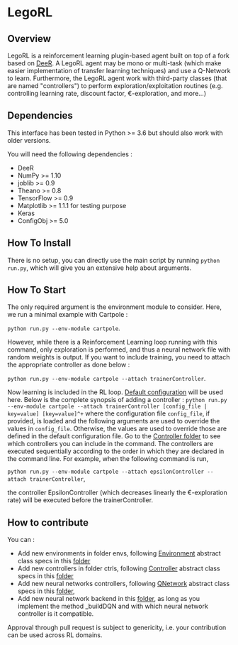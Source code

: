 # LegoRL
## Overview

LegoRL is a reinforcement learning plugin-based agent built on top of a fork based on [DeeR](https://github.com/VinF/deer/). A LegoRL agent may be mono or multi-task (which make easier implementation of transfer learning techniques) and use a Q-Network to learn. Furthermore, the LegoRL agent work with third-party classes (that are named "controllers") to perform exploration/exploitation routines (e.g. controlling learning rate, discount factor, €-exploration, and more...)  

## Dependencies

This interface has been tested in Python >= 3.6 but should also work with older versions.

You will need the following dependencies : 
  - DeeR
  - NumPy >= 1.10
  - joblib >= 0.9
  - Theano >= 0.8
  - TensorFlow >= 0.9
  - Matplotlib >= 1.1.1 for testing purpose
  - Keras
  - ConfigObj >= 5.0
 
 ## How To Install
 
 There is no setup, you can directly use the main script by running `python run.py`, which will give you an extensive help about arguments.
 
 ## How To Start
 
 The only required argument is the environment module to consider. Here, we run a minimal example with Cartpole :

 `python run.py --env-module cartpole`.

 However, while there is a Reinforcement Learning loop running with this command, only exploration is performed, and thus a neural network file with random weights is output. If you want to include training, you need to attach the appropriate controller as done below : 

 `python run.py --env-module cartpole --attach trainerController`.

 Now learning is included in the RL loop. [Default configuration](https://github.com/epochstamp/mdrli/cfgs/ctrl/trainerController/default) will be used here. Below is the complete synopsis of adding a controller : 
 `python run.py --env-module cartpole --attach trainerController [config_file | key=value] [key=value]^+` where the configuration file `config_file`, if provided, is loaded and the following arguments are used to override the values in `config_file`. Otherwise, the values are used to override those are defined in the default configuration file. Go to the [Controller folder](https://github.com/epochstamp/mdrli/ctrls/) to see which controllers you can include in the command. The controllers are executed sequentially according to the order in which they are declared in the command line. For example, when the following command is run, 

`python run.py --env-module cartpole --attach epsilonController --attach trainerController`,

the controller EpsilonController (which decreases linearly the €-exploration rate) will be executed before the trainerController.
  
    
     
## How to contribute

You can : 

  - Add new environments in folder envs, following [Environment](https://github.com/epochstamp/mdrli/envs/env.py) abstract class specs in this [folder](https://github.com/epochstamp/mdrli/envs/)
  - Add new controllers in folder ctrls, following [Controller](https://github.com/epochstamp/mdrli/ctrls/controller.py) abstract class specs in this [folder](https://github.com/epochstamp/mdrli/ctrls/)
  - Add new neural networks controllers, following [QNetwork](https://github.com/epochstamp/mdrli/ctrl_neural_nets/ctrl_neural_net.py) abstract class specs in this [folder](https://github.com/epochstamp/mdrli/ctrl_neural_nets/),
  - Add new neural network backend in this [folder](https://github.com/epochstamp/mdrli/neural_nets/), as long as you implement the method _buildDQN and with which neural network controller is it compatible.

Approval through pull request is subject to genericity, i.e. your contribution can be used across RL domains.
